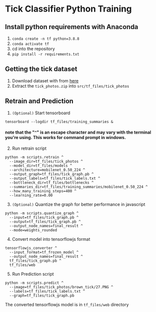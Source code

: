 # Tick Classifier Python Training

## Install python requirements with Anaconda

1. `conda create -n tf python=3.8.8`
2. `conda activate tf`
3. cd into the repository
4. `pip install -r requirements.txt`

## Getting the tick dataset

1. Download dataset with from [here](https://joog.uno/ticks_ds1)
2. Extract the `tick_photos.zip` into `src/tf_files/tick_photos`

## Retrain and Prediction

1. `(Optional)` Start tensorboard

```{python}
tensorboard --logdir tf_files/training_summaries &
```

#### note that the "`^`" is an escape character and may vary with the terminal you're using. This works for command prompt in windows.

2. Run retrain script

```{python}
python -m scripts.retrain ^
  --image_dir=tf_files/tick_photos ^
  --model_dir=tf_files/models ^
  --architecture=mobilenet_0.50_224 ^
  --output_graph=tf_files/tick_graph.pb ^
  --output_labels=tf_files/tick_labels.txt ^
  --bottleneck_dir=tf_files/bottlenecks ^
  --summaries_dir=tf_files/training_summaries/mobilenet_0.50_224 ^
  --how_many_training_steps=400 ^
  --learning_rate=0.00
```

3. `(Optional)` Quantize the graph for better performance in javascript

```{python}
python -m scripts.quantize_graph ^
  --input=tf_files/tick_graph.pb ^
  --output=tf_files/tick_graph.pb ^
  --output_node_names=final_result ^
  --mode=weights_rounded
```

4. Convert model into tensorflowjs format

```{python}
tensorflowjs_converter ^
  --input_format=tf_frozen_model ^
  --output_node_names=final_result ^
  tf_files/tick_graph.pb ^
  tf_files/web
```

5. Run Prediction script

```{python}
python -m scripts.predict ^
  --image=tf_files/tick_photos/brown_tick/27.PNG ^
  --labels=tf_files/tick_labels.txt ^
  --graph=tf_files/tick_graph.pb
```

The converted tensorflowjs model is in `tf_files/web` directory

